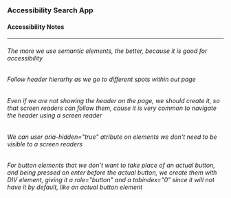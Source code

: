 ### Accessibility Search App

#### Accessibility Notes
___

###### The more we use semantic elements, the better, because it is good for accessibility

###### Follow header hierarhy as we go to different spots within out page

###### Even if we are not showing the header on the page, we should create it, so that screen readers can follow them, cause it is very common to navigate the header using a screen reader

###### We can user aria-hidden="true" atribute on elements we don't need to be visible to a screen readers

###### For button elements that we don't want to take place of an actual button, and being pressed on enter before the actual button, we create them with DIV element, giving it a role="button" and a tabindex="0" since it will not have it by default, like an actual button element

###### 
###### 
###### 
###### 
###### 
